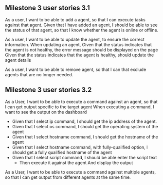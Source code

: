 ## Milestone 3 user stories 3.1

As a user, I want to be able to add a agent, so that I can execute tasks against that agent.
		Given that I have added an agent, I should be able to see the status of that agent, so that I know whether the agent is online or offline.

As a user, I want to be able to update the agent, to ensure the correct information.
When  updating an agent, 
		Given that the status indicates that the agent is not healthy, the error message should be displayed on the page
		Given that the status indicates that the agent is healthy, should update the agent details


As a user, I want to be able to remove agent, so that I can that exclude agents that are no longer needed.

## Milestone 3 user stories 3.2

As a User, I want to be able to execute a command against an agent, so that I can get output specific to the target agent
When executing a command, I want to see the output on the dashboard
* Given that I select ip command, I should get the ip address of the agent.
* Given that I select os command, I should get the operating system of the agent
* Given that I select hostname command, I should get the hostname of the agent
* Given that I select hostname command, with fully-qualified option, I should get a  fully qualified hostname of the agent
* Given that I select script command, I should be able enter the script text 
    - Then execute it against the agent And display the output


As a User, I want to be able to execute a command against multiple agents, so that I can get output from  different agents at the same time.

